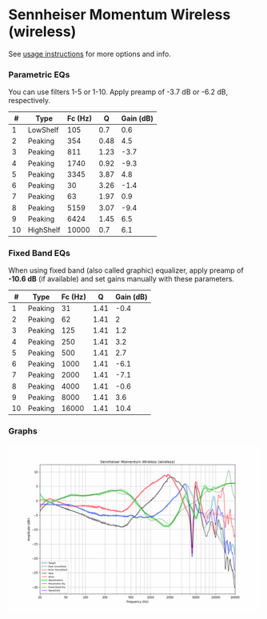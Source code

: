 # Sennheiser Momentum Wireless (wireless)
See [usage instructions](https://github.com/jaakkopasanen/AutoEq#usage) for more options and info.

### Parametric EQs
You can use filters 1-5 or 1-10. Apply preamp of -3.7 dB or -6.2 dB, respectively.

|   # | Type      |   Fc (Hz) |    Q |   Gain (dB) |
|-----|-----------|-----------|------|-------------|
|   1 | LowShelf  |       105 | 0.7  |         0.6 |
|   2 | Peaking   |       354 | 0.48 |         4.5 |
|   3 | Peaking   |       811 | 1.23 |        -3.7 |
|   4 | Peaking   |      1740 | 0.92 |        -9.3 |
|   5 | Peaking   |      3345 | 3.87 |         4.8 |
|   6 | Peaking   |        30 | 3.26 |        -1.4 |
|   7 | Peaking   |        63 | 1.97 |         0.9 |
|   8 | Peaking   |      5159 | 3.07 |        -9.4 |
|   9 | Peaking   |      6424 | 1.45 |         6.5 |
|  10 | HighShelf |     10000 | 0.7  |         6.1 |

### Fixed Band EQs
When using fixed band (also called graphic) equalizer, apply preamp of **-10.6 dB** (if available) and set gains manually with these parameters.

|   # | Type    |   Fc (Hz) |    Q |   Gain (dB) |
|-----|---------|-----------|------|-------------|
|   1 | Peaking |        31 | 1.41 |        -0.4 |
|   2 | Peaking |        62 | 1.41 |         2   |
|   3 | Peaking |       125 | 1.41 |         1.2 |
|   4 | Peaking |       250 | 1.41 |         3.2 |
|   5 | Peaking |       500 | 1.41 |         2.7 |
|   6 | Peaking |      1000 | 1.41 |        -6.1 |
|   7 | Peaking |      2000 | 1.41 |        -7.1 |
|   8 | Peaking |      4000 | 1.41 |        -0.6 |
|   9 | Peaking |      8000 | 1.41 |         3.6 |
|  10 | Peaking |     16000 | 1.41 |        10.4 |

### Graphs
![](./Sennheiser%20Momentum%20Wireless%20(wireless).png)
